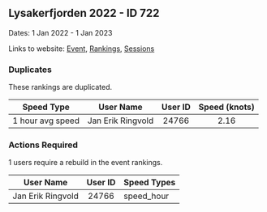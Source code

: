 ## Lysakerfjorden 2022 - ID 722

Dates: 1 Jan 2022 - 1 Jan 2023

Links to website: [Event](https://www.gps-speedsurfing.com/default.aspx?mnu=event&val=722), [Rankings](https://www.gps-speedsurfing.com/default.aspx?mnu=eventranking&val=722), [Sessions](https://www.gps-speedsurfing.com/default.aspx?mnu=eventsessions&val=722)

### Duplicates

These rankings are duplicated.

| Speed Type | User Name | User ID | Speed (knots) |
| ---------- | --------- | :-----: | :-----------: |
| 1 hour avg speed | Jan Erik Ringvold | 24766 | 2.16 |

### Actions Required

1 users require a rebuild in the event rankings.

| User Name | User ID | Speed Types |
| --------- | :-----: | ----------- |
| Jan Erik Ringvold | 24766 | speed_hour |
